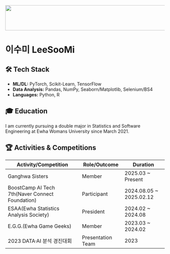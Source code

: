 
<a href="https://github.com/devxb/gitanimals">
  <img
    src="https://render.gitanimals.org/lines/SooMiiii?pet-id=662524907837691860"
    width="600"
    height="80"
  />
</a>
  
# 이수미 LeeSooMi

## 🛠️ Tech Stack

- **ML/DL:** PyTorch, Scikit-Learn, TensorFlow  
- **Data Analysis:** Pandas, NumPy, Seaborn/Matplotlib, Selenium/BS4  
- **Languages:** Python, R

## 🎓 Education

I am currently pursuing a double major in Statistics and Software Engineering at Ewha Womans University since March 2021.

## 🏆 Activities & Competitions

| **Activity/Competition**                          | **Role/Outcome**             | **Duration**                   |
|---------------------------------------------------|------------------------------|--------------------------------|
| Ganghwa Sisters                                   | Member                       | 2025.03 ~ Present             |
| BoostCamp AI Tech 7th(Naver Connect Foundation)       | Participant                  | 2024.08.05 ~ 2025.02.12       |
| ESAA(Ewha Statistics Analysis Society)            | President                    | 2024.02 ~ 2024.08             |
| E.G.G.(Ewha Game Geeks)                   | Member                       | 2023.03 ~ 2024.02             |
| 2023 DATA·AI 분석 경진대회             | Presentation Team            | 2023                           |
